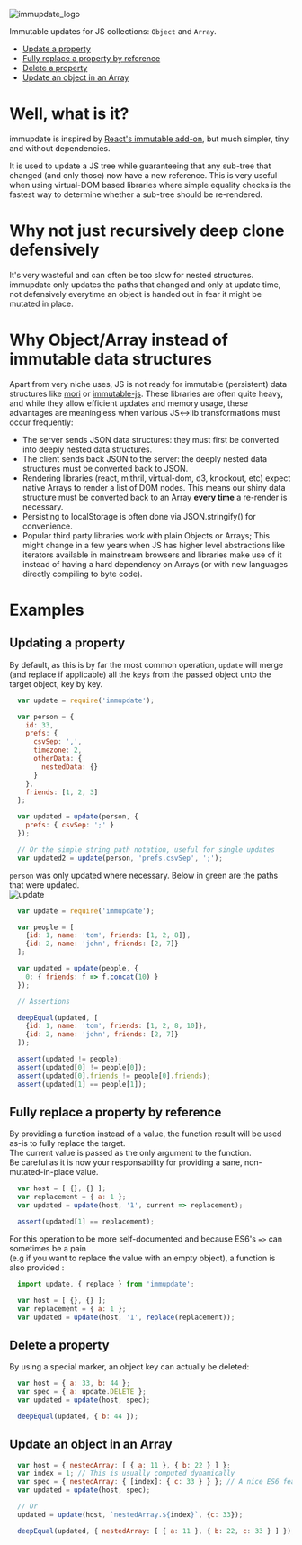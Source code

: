 ![immupdate_logo](http://i171.photobucket.com/albums/u320/boubiyeah/immupdate_logo_zpso5d7ao18.png)

Immutable updates for JS collections: `Object` and `Array`.


* [Update a property](#update-property)
* [Fully replace a property by reference](#replace-property)
* [Delete a property](#delete-property)
* [Update an object in an Array](#update-array-object)


# Well, what is it?

immupdate is inspired by [React's immutable add-on](http://facebook.github.io/react/docs/update.html), but much simpler, tiny and without dependencies.

It is used to update a JS tree while guaranteeing that any sub-tree that changed (and only those) now have a new reference. 
This is very useful when using virtual-DOM based libraries where simple equality checks is the fastest way to determine whether a sub-tree should be re-rendered.

# Why not just recursively deep clone defensively
It's very wasteful and can often be too slow for nested structures.
immupdate only updates the paths that changed and only at update time, not defensively everytime an object is handed out in fear it might be mutated in place.


# Why Object/Array instead of immutable data structures

Apart from very niche uses, JS is not ready for immutable (persistent) data structures like [mori](http://swannodette.github.io/mori/) or [immutable-js](https://github.com/facebook/immutable-js).
These libraries are often quite heavy, and while they allow efficient updates and memory usage, these advantages are meaningless when various JS<->lib transformations must occur frequently:  

- The server sends JSON data structures: they must first be converted into deeply nested data structures.
- The client sends back JSON to the server: the deeply nested data structures must be converted back to JSON.
- Rendering libraries (react, mithril, virtual-dom, d3, knockout, etc) expect native Arrays to render a list of DOM nodes. This means our shiny data structure must be converted back to an Array **every time** a re-render is necessary.
- Persisting to localStorage is often done via JSON.stringify() for convenience.
- Popular third party libraries work with plain Objects or Arrays; This might change in a few years when JS has higher level abstractions like iterators available in mainstream browsers and libraries make use of it instead of having a hard dependency on Arrays (or with new languages directly compiling to byte code).

# Examples

<a name="update-property"></a>
## Updating a property

By default, as this is by far the most common operation, `update` will merge (and replace if applicable) all the keys from the passed object unto the target object, key by key.  

```javascript
  var update = require('immupdate');

  var person = {
    id: 33,
    prefs: {
      csvSep: ',',
      timezone: 2,
      otherData: {
        nestedData: {}
      }
    },
    friends: [1, 2, 3]
  };

  var updated = update(person, {
    prefs: { csvSep: ';' }
  });

  // Or the simple string path notation, useful for single updates
  var updated2 = update(person, 'prefs.csvSep', ';');
```
`person` was only updated where necessary. Below in green are the paths that were updated.  
![update](http://i171.photobucket.com/albums/u320/boubiyeah/Screen%20Shot%202015-04-19%20at%2000.15.12_zps4gvttcxd.png)


```javascript
  var update = require('immupdate');

  var people = [
    {id: 1, name: 'tom', friends: [1, 2, 8]},
    {id: 2, name: 'john', friends: [2, 7]}
  ];

  var updated = update(people, {
    0: { friends: f => f.concat(10) }
  });

  // Assertions

  deepEqual(updated, [
    {id: 1, name: 'tom', friends: [1, 2, 8, 10]},
    {id: 2, name: 'john', friends: [2, 7]}
  ]);

  assert(updated != people);
  assert(updated[0] != people[0]);
  assert(updated[0].friends != people[0].friends);
  assert(updated[1] == people[1]);

```

<a name="replace-property"></a>
## Fully replace a property by reference

By providing a function instead of a value, the function result will be used as-is to fully replace the target.  
The current value is passed as the only argument to the function.  
Be careful as it is now your responsability for providing a sane, non-mutated-in-place value.  

```javascript
  var host = [ {}, {} ];
  var replacement = { a: 1 };
  var updated = update(host, '1', current => replacement);

  assert(updated[1] == replacement);
```
For this operation to be more self-documented and because ES6's `=>` can sometimes be a pain  
(e.g if you want to replace the value with an empty object), a function is also provided : 
```javascript
  import update, { replace } from 'immupdate';

  var host = [ {}, {} ];
  var replacement = { a: 1 };
  var updated = update(host, '1', replace(replacement));

```

<a name="delete-property"></a>
## Delete a property

By using a special marker, an object key can actually be deleted:  

```javascript
  var host = { a: 33, b: 44 };
  var spec = { a: update.DELETE };
  var updated = update(host, spec);

  deepEqual(updated, { b: 44 });
```

<a name="update-array-object"></a>
## Update an object in an Array

```javascript
  var host = { nestedArray: [ { a: 11 }, { b: 22 } ] };
  var index = 1; // This is usually computed dynamically
  var spec = { nestedArray: { [index]: { c: 33 } } }; // A nice ES6 feature!
  var updated = update(host, spec);

  // Or
  updated = update(host, `nestedArray.${index}`, {c: 33});

  deepEqual(updated, { nestedArray: [ { a: 11 }, { b: 22, c: 33 } ] });
```